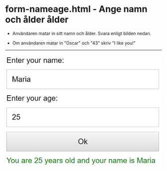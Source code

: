 # form-nameage.html - Ange namn och ålder ålder

- Användaren matar in sitt namn och ålder. Svara enligt bilden nedan.

- Om användaren matar in "Oscar" och "43" skriv "I like you!"

---

![Bild 1](img/form-nameage.png)
